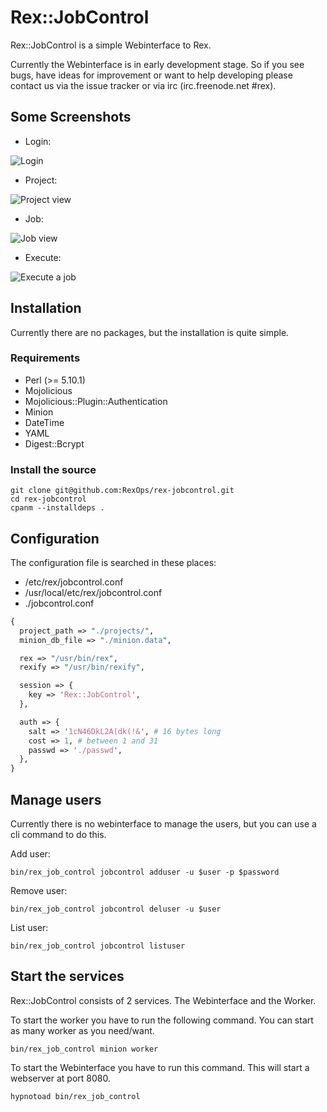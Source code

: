 # Rex::JobControl

Rex::JobControl is a simple Webinterface to Rex.

Currently the Webinterface is in early development stage. So if you see bugs, have ideas for improvement or want to help developing please contact us via the issue tracker or via irc (irc.freenode.net #rex).

## Some Screenshots

* Login:

![Login](https://raw.githubusercontent.com/RexOps/rex-jobcontrol/master/screenshots/login.png)


* Project:

![Project view](https://raw.githubusercontent.com/RexOps/rex-jobcontrol/master/screenshots/projects.png)


* Job:

![Job view](https://raw.githubusercontent.com/RexOps/rex-jobcontrol/master/screenshots/job.png)


* Execute:

![Execute a job](https://raw.githubusercontent.com/RexOps/rex-jobcontrol/master/screenshots/execute.png)


## Installation

Currently there are no packages, but the installation is quite simple.

### Requirements

* Perl (>= 5.10.1)
* Mojolicious
* Mojolicious::Plugin::Authentication
* Minion
* DateTime
* YAML
* Digest::Bcrypt

### Install the source

```
git clone git@github.com:RexOps/rex-jobcontrol.git
cd rex-jobcontrol
cpanm --installdeps .
```

## Configuration

The configuration file is searched in these places:

* /etc/rex/jobcontrol.conf
* /usr/local/etc/rex/jobcontrol.conf
* ./jobcontrol.conf

```perl
{
  project_path => "./projects/",
  minion_db_file => "./minion.data",

  rex => "/usr/bin/rex",
  rexify => "/usr/bin/rexify",

  session => {
    key => 'Rex::JobControl',
  },

  auth => {
    salt => '1cN46DkL2A(dk(!&', # 16 bytes long
    cost => 1, # between 1 and 31
    passwd => './passwd',
  },
}
```

## Manage users

Currently there is no webinterface to manage the users, but you can use a cli command to do this.

Add user:
```
bin/rex_job_control jobcontrol adduser -u $user -p $password
```

Remove user:
```
bin/rex_job_control jobcontrol deluser -u $user
```

List user:
```
bin/rex_job_control jobcontrol listuser
```

## Start the services

Rex::JobControl consists of 2 services. The Webinterface and the Worker.

To start the worker you have to run the following command. You can start as many worker as you need/want.

```
bin/rex_job_control minion worker
```

To start the Webinterface you have to run this command. This will start a webserver at port 8080. 
```
hypnotoad bin/rex_job_control 
```

